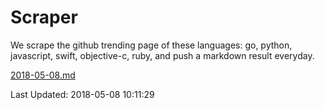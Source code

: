 # Scraper

We scrape the github trending page of these languages: go, python, javascript, swift, objective-c, ruby, and push a markdown result everyday.

[2018-05-08.md](https://github.com/henson/Scraper/blob/master/2018-05-08.md)

Last Updated: 2018-05-08 10:11:29